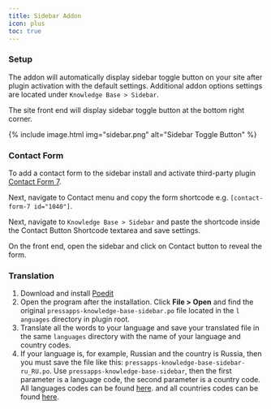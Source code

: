 ```yaml
---
title: Sidebar Addon
icon: plus
toc: true
---
```


### Setup
The addon will automatically display sidebar toggle button on your site after plugin activation with the default settings. Additional addon options settings are located under `Knowledge Base > Sidebar`. 

The site front end will display sidebar toggle button at the bottom right corner.

{% include image.html img="sidebar.png" alt="Sidebar Toggle Button" %}

### Contact Form
To add a contact form to the sidebar install and activate third-party plugin [Contact Form 7](https://wordpress.org/plugins/contact-form-7/).

Next, navigate to Contact menu and copy the form shortcode e.g. `[contact-form-7 id="1040"]`.

Next, navigate to `Knowledge Base > Sidebar` and paste the shortcode inside the Contact Button Shortcode textarea and save settings.

On the front end, open the sidebar and click on Contact button to reveal the form.

### Translation
1. Download and install [Poedit](https://poedit.net/)
2. Open the program after the installation. Click **File > Open** and find the original
`pressapps-­knowledge­-base-sidebar.po` ​file located in the `l​anguages`​ directory in plugin
root.
3. Translate all the words to your language and save your translated file in the same
`languages`​ directory with the name of your language and country codes.
4. If your language is, for example, Russian and the country is Russia, then you must save the file like
this: `​pressapps-­knowledge­-base­-sidebar-ru_RU.po`. ​Use `pressapps-­knowledge­-base­-sidebar`​, then the first parameter is a language code, the second parameter is a country code. All languages codes can be found [here](http://www.gnu.org/software/gettext/manual/gettext.html#Language-Codes).
and all countries codes can be found [here](http://www.gnu.org/software/gettext/manual/gettext.html#Country-Codes).